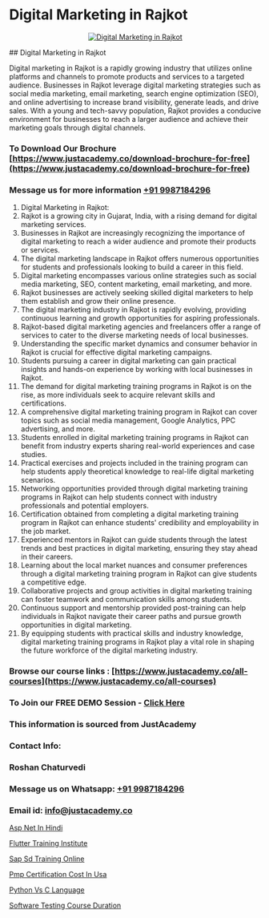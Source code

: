# Digital Marketing in Rajkot

<p align="center">
  <a href="https://justacademy.co/course-detail/digital-marketing">
    <img src="https://justacademy.co/storage2/course_image/1676636720_course_image.webp" alt="Digital Marketing in Rajkot">
  </a>
</p>
## Digital Marketing in Rajkot

Digital marketing in Rajkot is a rapidly growing industry that utilizes online platforms and channels to promote products and services to a targeted audience. Businesses in Rajkot leverage digital marketing strategies such as social media marketing, email marketing, search engine optimization (SEO), and online advertising to increase brand visibility, generate leads, and drive sales. With a young and tech-savvy population, Rajkot provides a conducive environment for businesses to reach a larger audience and achieve their marketing goals through digital channels.
### To Download Our Brochure [https://www.justacademy.co/download-brochure-for-free](https://www.justacademy.co/download-brochure-for-free)
### Message us for more information [+91 9987184296](https://api.whatsapp.com/send?phone=919987184296)
1) Digital Marketing in Rajkot:
1) Rajkot is a growing city in Gujarat, India, with a rising demand for digital marketing services.
2) Businesses in Rajkot are increasingly recognizing the importance of digital marketing to reach a wider audience and promote their products or services.
3) The digital marketing landscape in Rajkot offers numerous opportunities for students and professionals looking to build a career in this field.
4) Digital marketing encompasses various online strategies such as social media marketing, SEO, content marketing, email marketing, and more.
5) Rajkot businesses are actively seeking skilled digital marketers to help them establish and grow their online presence.
6) The digital marketing industry in Rajkot is rapidly evolving, providing continuous learning and growth opportunities for aspiring professionals.
7) Rajkot-based digital marketing agencies and freelancers offer a range of services to cater to the diverse marketing needs of local businesses.
8) Understanding the specific market dynamics and consumer behavior in Rajkot is crucial for effective digital marketing campaigns.
9) Students pursuing a career in digital marketing can gain practical insights and hands-on experience by working with local businesses in Rajkot.
10) The demand for digital marketing training programs in Rajkot is on the rise, as more individuals seek to acquire relevant skills and certifications.
11) A comprehensive digital marketing training program in Rajkot can cover topics such as social media management, Google Analytics, PPC advertising, and more.
12) Students enrolled in digital marketing training programs in Rajkot can benefit from industry experts sharing real-world experiences and case studies.
13) Practical exercises and projects included in the training program can help students apply theoretical knowledge to real-life digital marketing scenarios.
14) Networking opportunities provided through digital marketing training programs in Rajkot can help students connect with industry professionals and potential employers.
15) Certification obtained from completing a digital marketing training program in Rajkot can enhance students' credibility and employability in the job market.
16) Experienced mentors in Rajkot can guide students through the latest trends and best practices in digital marketing, ensuring they stay ahead in their careers.
17) Learning about the local market nuances and consumer preferences through a digital marketing training program in Rajkot can give students a competitive edge.
18) Collaborative projects and group activities in digital marketing training can foster teamwork and communication skills among students.
19) Continuous support and mentorship provided post-training can help individuals in Rajkot navigate their career paths and pursue growth opportunities in digital marketing.
20) By equipping students with practical skills and industry knowledge, digital marketing training programs in Rajkot play a vital role in shaping the future workforce of the digital marketing industry.

### Browse our course links : [https://www.justacademy.co/all-courses](https://www.justacademy.co/all-courses) 
### To Join our FREE DEMO Session - [Click Here](https://www.justacademy.co/register-for-course-demo)


### This information is sourced from JustAcademy
### Contact Info:
### Roshan Chaturvedi
### Message us on Whatsapp: [+91 9987184296](https://api.whatsapp.com/send?phone=919987184296)
### Email id: [info@justacademy.co](mailto:info@justacademy.co)
                
[Asp Net In Hindi](https://www.linkedin.com/pulse/asp-net-hindi-justacademy-new-york-uuzhf?trackingId=qGmVO70RVejaLBOOGAuK7Q%3D%3D&lipi=urn%3Ali%3Apage%3Ad_flagship3_company_admin%3BZk%2BEqLRRSPWLWPbe%2FjHbmQ%3D%3D)

[Flutter Training Institute](https://www.linkedin.com/pulse/flutter-training-institute-justacademy-thane-xnzmc/)

[Sap Sd Training Online](https://medium.com/@abhidnya.1068/sap-sd-training-online-a5c6d2092d02)

[Pmp Certification Cost In Usa](https://medium.com/@abhidnya.1068/pmp-certification-cost-in-usa-a566a6bee238)

[Python Vs C Language](https://justacademyin.github.io/justacademy/python-vs-c-language)

[Software Testing Course Duration](https://justacademyin.github.io/justacademy/software-testing-course-duration)

